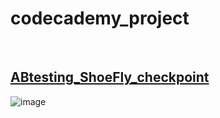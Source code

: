 # codecademy_project
<br>

## [ABtesting_ShoeFly_checkpoint](https://github.com/ChingTien/DataCamp-Data-Scientist/blob/master/a.%20Introduction%20to%20Python.pdf)

![image](https://github.com/BevisJChen/ShoeFly_checkpoint_ABtesting/blob/main/conclusion.png)
